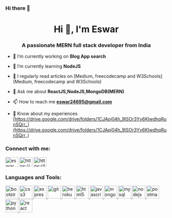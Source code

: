 ### Hi there 👋

<!--
**eswar24695/eswar24695** is a ✨ _special_ ✨ repository because its `README.md` (this file) appears on your GitHub profile.

Here are some ideas to get you started:

- 🔭 I’m currently working on ...
- 🌱 I’m currently learning ...
- 👯 I’m looking to collaborate on ...
- 🤔 I’m looking for help with ...
- 💬 Ask me about ...
- 📫 How to reach me: ...
- 😄 Pronouns: ...
- ⚡ Fun fact: ...
-->
<h1 align="center">Hi 👋, I'm Eswar</h1>
<h3 align="center">A passionate MERN full stack developer from India</h3>

- 🔭 I’m currently working on **Blog App search**

- 🌱 I’m currently learning **NodeJS**

- 📝 I regularly read articles on [Medium, freecodecamp and W3Schools](Medium, freecodecamp and W3Schools)

- 💬 Ask me about **ReactJS,NodeJS,MongoDB(MERN)**

- 📫 How to reach me **eswar24695@gmail.com**

- 📄 Know about my experiences [https://drive.google.com/drive/folders/1CJApj04h_9lSOr3Yv6KIwdhqRunSQrr_](https://drive.google.com/drive/folders/1CJApj04h_9lSOr3Yv6KIwdhqRunSQrr_)

<h3 align="left">Connect with me:</h3>
<p align="left">
<a href="https://twitter.com/eswar_24" target="blank"><img align="center" src="https://upload.wikimedia.org/wikipedia/commons/thumb/4/4f/Twitter-logo.svg/800px-Twitter-logo.svg.png" alt="eswar_24" height="30" width="40" /></a>  
<a href="https://www.linkedin.com/in/eswar-ch-4a986182/" target="blank"><img align="center" src="https://play-lh.googleusercontent.com/kMofEFLjobZy_bCuaiDogzBcUT-dz3BBbOrIEjJ-hqOabjK8ieuevGe6wlTD15QzOqw" alt="https://www.linkedin.com/in/eswar-ch-4a986182/" height="30" width="40" /></a>
<a href="https://leetcode.com/eswar24695/" target="blank"><img align="center" src="https://miro.medium.com/max/1200/0*y8puBcHsdWf_dfdB.png" alt="https://leetcode.com/eswar24695/" height="30" width="40" /></a>
</p>

<h3 align="left">Languages and Tools:</h3>
<p align="left"> <a href="https://getbootstrap.com" target="_blank" rel="noreferrer"> <img src="https://static.javatpoint.com/bootstrappages/images/bootstrap-tutorial.png" alt="bootstrap" width="40" height="40"/> </a> <a href="https://www.w3schools.com/css/" target="_blank" rel="noreferrer"> <img src="https://e7.pngegg.com/pngimages/239/228/png-clipart-html-css3-cascading-style-sheets-logo-markup-language-digital-agency-miscellaneous-blue.png" alt="css3" width="40" height="40"/> </a> <a href="https://expressjs.com" target="_blank" rel="noreferrer"> <img src="https://miro.medium.com/max/1400/1*i2fRBk3GsYLeUk_Rh7AzHw.png" alt="express" width="40" height="40"/> </a> <a href="https://git-scm.com/" target="_blank" rel="noreferrer"> <img src="https://www.vectorlogo.zone/logos/git-scm/git-scm-icon.svg" alt="git" width="40" height="40"/> </a> <a href="https://heroku.com" target="_blank" rel="noreferrer"> <img src="https://www.vectorlogo.zone/logos/heroku/heroku-icon.svg" alt="heroku" width="40" height="40"/> </a> <a href="https://www.w3.org/html/" target="_blank" rel="noreferrer"> <img src="https://w7.pngwing.com/pngs/840/443/png-transparent-html-5-logo-web-development-html-css3-canvas-element-web-design-w3c-html5-logo-miscellaneous-text-orange.png" alt="html5" width="40" height="40"/> </a> <a href="https://developer.mozilla.org/en-US/docs/Web/JavaScript" target="_blank" rel="noreferrer"> <img src="https://www.freepnglogos.com/uploads/javascript-png/javascript-with-coffee-logo-10.png" alt="javascript" width="40" height="40"/> </a> <a href="https://www.mongodb.com/" target="_blank" rel="noreferrer"> <img src="https://findlogovector.com/wp-content/uploads/2022/04/mongodb-logo-vector-2022.png" alt="mongodb" width="40" height="40"/> </a> <a href="https://www.mysql.com/" target="_blank" rel="noreferrer"> <img src="https://e7.pngegg.com/pngimages/1018/16/png-clipart-mysql-workbench-database-mysql-cluster-others-text-logo.png" alt="mysql" width="40" height="40"/> </a> <a href="https://nodejs.org" target="_blank" rel="noreferrer"> <img src="https://www.vectorlogo.zone/logos/nodejs/nodejs-ar21.png" alt="nodejs" width="40" height="40"/> </a> <a href="https://postman.com" target="_blank" rel="noreferrer"> <img src="https://www.vectorlogo.zone/logos/getpostman/getpostman-icon.svg" alt="postman" width="40" height="40"/> </a> <a href="https://www.python.org" target="_blank" rel="noreferrer"> <img src="https://logos-world.net/wp-content/uploads/2021/10/Python-Symbol.png" alt="python" width="40" height="40"/> </a> <a href="https://reactjs.org/" target="_blank" rel="noreferrer"> <img src="https://w7.pngwing.com/pngs/403/269/png-transparent-react-react-native-logos-brands-in-colors-icon-thumbnail.png" alt="react" width="40" height="40"/> </a> </p>

